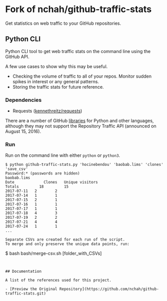 # Fork of nchah/github-traffic-stats

Get statistics on web traffic to your GitHub repositories.

## Python CLI

Python CLI tool to get web traffic stats on the command line using the GitHub API.

A few use cases to show why this may be useful.

- Checking the volume of traffic to all of your repos. Monitor sudden spikes in interest or any general patterns.
- Storing the traffic stats for future reference.

### Dependencies

- Requests ([kennethreitz/requests](https://github.com/kennethreitz/requests))

There are a number of GitHub [libraries](https://developer.github.com/libraries/) for Python and other languages, although they may not support the Repository Traffic API (announced on August 15, 2016).

### Run

Run on the command line with either `python` or `python3`.

```
$ python github-traffic-stats.py 'hocinebendou' 'baobab.lims' 'clones' 'save_csv'
Password:* (passwords are hidden)
baobab.lims
Date		     Clones	  Unique visitors
Totals		   18	      15
2017-07-11	 2	      2
2017-07-14	 1	      1
2017-07-15	 2	      1
2017-07-16	 1	      1
2017-07-17	 1	      1
2017-07-18	 4	      3
2017-07-19	 2	      2
2017-07-21	 4	      4
2017-07-24	 1	      1
...

Separate CSVs are created for each run of the script.
To merge and only preserve the unique data points, run:

```
$ bash bash/merge-csv.sh [folder_with_CSVs]
```


## Documentation

A list of the references used for this project.

- [Preview the Original Repository](https://github.com/nchah/github-traffic-stats.git)

